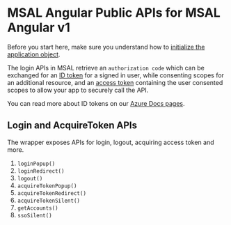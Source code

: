 # MSAL Angular Public APIs for MSAL Angular v1

Before you start here, make sure you understand how to [initialize the application object](https://github.com/AzureAD/microsoft-authentication-library-for-js/blob/msal-angular-v2/lib/msal-angular/docs/v1-docs/initialization.md).

The login APIs in MSAL retrieve an `authorization code` which can be exchanged for an [ID token](https://docs.microsoft.com/azure/active-directory/develop/id-tokens) for a signed in user, while consenting scopes for an additional resource, and an [access token](https://docs.microsoft.com/azure/active-directory/develop/access-tokens) containing the user consented scopes to allow your app to securely call the API.

You can read more about ID tokens on our [Azure Docs pages](https://docs.microsoft.com/azure/active-directory/develop/id-tokens).

## Login and AcquireToken APIs

The wrapper exposes APIs for login, logout, acquiring access token and more.

1. `loginPopup()`
2. `loginRedirect()`
3. `logout()`
4. `acquireTokenPopup()`
5. `acquireTokenRedirect()`
6. `acquireTokenSilent()`
7. `getAccounts()`
8. `ssoSilent()`
